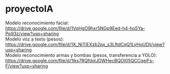 # proyectoIA

Modelo reconocimiento facial: https://drive.google.com/file/d/1VqHgO9hxr5NGp9Eed-h4-ho5Ya-Pp93z/view?usp=sharing
<br>
Modelo voz a texto (pesos): https://drive.google.com/file/d/1X_NiTiEXzb2px_s3LftdCqQ1LyHoUDlj/view?usp=sharing
<br>
Modelo reconocimiento armas y bombas (pesos, transferencia a YOLO): https://drive.google.com/file/d/1Iks7RQfdolJDWHecBQOI05QCCqeiFs-F/view?usp=sharing
